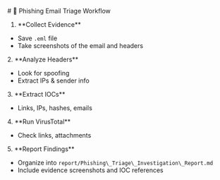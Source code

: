 ﻿\# 🧪 Phishing Email Triage Workflow

1. \*\*Collect Evidence\*\*
- Save `.eml` file
- Take screenshots of the email and headers

2\. \*\*Analyze Headers\*\*

- Look for spoofing
- Extract IPs & sender info

3\. \*\*Extract IOCs\*\*

- Links, IPs, hashes, emails

4\. \*\*Run VirusTotal\*\*

- Check links, attachments

5\. \*\*Report Findings\*\*

- Organize into `report/Phishing\_Triage\_Investigation\_Report.md`
- Include evidence screenshots and IOC references
